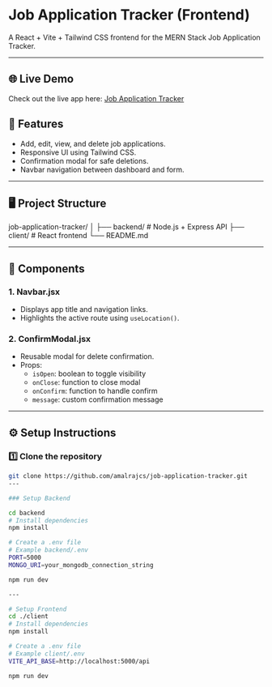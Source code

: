 # Job Application Tracker (Frontend)

A React + Vite + Tailwind CSS frontend for the MERN Stack Job Application Tracker.

---

## 🌐 Live Demo
Check out the live app here: [Job Application Tracker](https://job-application-tracker-webapp.vercel.app/)

## 🚀 Features
- Add, edit, view, and delete job applications.
- Responsive UI using Tailwind CSS.
- Confirmation modal for safe deletions.
- Navbar navigation between dashboard and form.

---

## 🖥️ Project Structure

job-application-tracker/
│
├── backend/ # Node.js + Express API
├── client/  # React frontend
└── README.md

---

## 🧩 Components

### 1. Navbar.jsx
- Displays app title and navigation links.
- Highlights the active route using `useLocation()`.

### 2. ConfirmModal.jsx
- Reusable modal for delete confirmation.
- Props:
  - `isOpen`: boolean to toggle visibility
  - `onClose`: function to close modal
  - `onConfirm`: function to handle confirm
  - `message`: custom confirmation message

---

## ⚙️ Setup Instructions

### 1️⃣ Clone the repository
```bash
git clone https://github.com/amalrajcs/job-application-tracker.git
---

### Setup Backend 

cd backend
# Install dependencies
npm install

# Create a .env file
# Example backend/.env
PORT=5000
MONGO_URI=your_mongodb_connection_string

npm run dev

---

# Setup Frontend
cd ./client
# Install dependencies
npm install

# Create a .env file
# Example client/.env
VITE_API_BASE=http://localhost:5000/api

npm run dev



